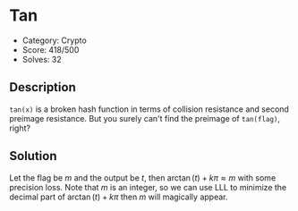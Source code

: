 # Tan

* Category: Crypto
* Score: 418/500
* Solves: 32

## Description

`tan(x)` is a broken hash function in terms of collision resistance and second preimage resistance. But you surely can't find the preimage of `tan(flag)`, right?

## Solution

Let the flag be $m$ and the output be $t$, then $\arctan(t)+k\pi \approx m$ with some precision loss. Note that $m$ is an integer, so we can use LLL to minimize the decimal part of $\arctan(t)+k\pi$ then $m$ will magically appear.
